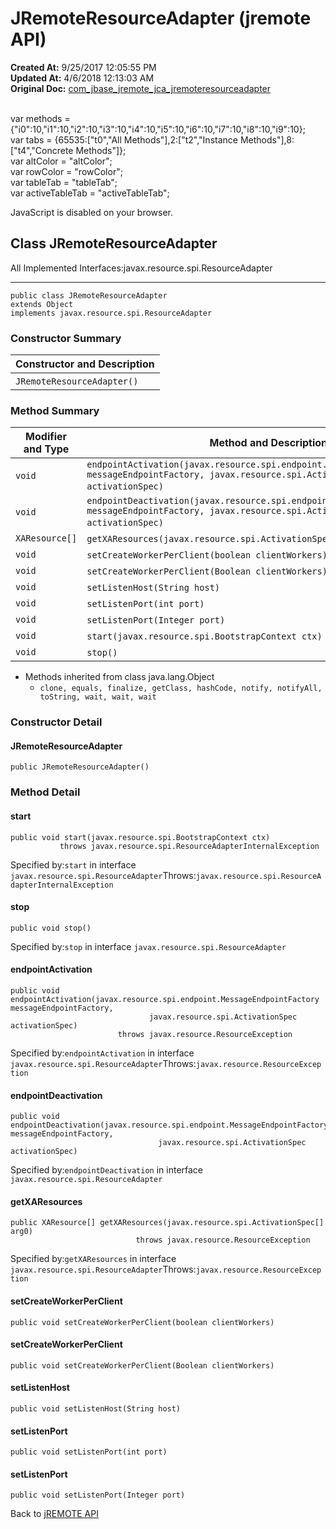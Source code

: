 # JRemoteResourceAdapter (jremote API)

**Created At:** 9/25/2017 12:05:55 PM  
**Updated At:** 4/6/2018 12:13:03 AM  
**Original Doc:** [com_jbase_jremote_jca_jremoteresourceadapter](https://docs.jbase.com/39258-jca/com_jbase_jremote_jca_jremoteresourceadapter)  

<!--<br>    try {<br>        if (location.href.indexOf('is-external=true') == -1) {<br>            parent.document.title="JRemoteResourceAdapter (jremote   API)";<br>        }<br>    }<br>    catch(err) {<br>    }<br>//--><br>var methods = {"i0":10,"i1":10,"i2":10,"i3":10,"i4":10,"i5":10,"i6":10,"i7":10,"i8":10,"i9":10};<br>var tabs = {65535:["t0","All Methods"],2:["t2","Instance Methods"],8:["t4","Concrete Methods"]};<br>var altColor = "altColor";<br>var rowColor = "rowColor";<br>var tableTab = "tableTab";<br>var activeTableTab = "activeTableTab";
JavaScript is disabled on your browser.



## Class JRemoteResourceAdapter

All Implemented Interfaces:javax.resource.spi.ResourceAdapter
* * *


```
public class JRemoteResourceAdapter
extends Object
implements javax.resource.spi.ResourceAdapter
```

### Constructor Summary


| Constructor and Description<br> |
| --- |
| `JRemoteResourceAdapter()` <br> |






### Method Summary


| Modifier and Type<br> | Method and Description<br> |
| --- | --- |
| `void`<br> | `endpointActivation(javax.resource.spi.endpoint.MessageEndpointFactory messageEndpointFactory, javax.resource.spi.ActivationSpec activationSpec)` <br> |
| `void`<br> | `endpointDeactivation(javax.resource.spi.endpoint.MessageEndpointFactory messageEndpointFactory, javax.resource.spi.ActivationSpec activationSpec)` <br> |
| `XAResource[]`<br> | `getXAResources(javax.resource.spi.ActivationSpec[] arg0)` <br> |
| `void`<br> | `setCreateWorkerPerClient(boolean clientWorkers)` <br> |
| `void`<br> | `setCreateWorkerPerClient(Boolean clientWorkers)` <br> |
| `void`<br> | `setListenHost(String host)` <br> |
| `void`<br> | `setListenPort(int port)` <br> |
| `void`<br> | `setListenPort(Integer port)` <br> |
| `void`<br> | `start(javax.resource.spi.BootstrapContext ctx)` <br> |
| `void`<br> | `stop()` <br> |


- Methods inherited from class java.lang.Object
    - `clone, equals, finalize, getClass, hashCode, notify, notifyAll, toString, wait, wait, wait`

### Constructor Detail

#### JRemoteResourceAdapter

```
public JRemoteResourceAdapter()
```



### 


### Method Detail

#### start

```
public void start(javax.resource.spi.BootstrapContext ctx)
           throws javax.resource.spi.ResourceAdapterInternalException
```
Specified by:`start` in interface `javax.resource.spi.ResourceAdapter`Throws:`javax.resource.spi.ResourceAdapterInternalException`
#### stop

```
public void stop()
```
Specified by:`stop` in interface `javax.resource.spi.ResourceAdapter`
#### endpointActivation

```
public void endpointActivation(javax.resource.spi.endpoint.MessageEndpointFactory messageEndpointFactory,
                               javax.resource.spi.ActivationSpec activationSpec)
                        throws javax.resource.ResourceException
```
Specified by:`endpointActivation` in interface `javax.resource.spi.ResourceAdapter`Throws:`javax.resource.ResourceException`
#### endpointDeactivation

```
public void endpointDeactivation(javax.resource.spi.endpoint.MessageEndpointFactory messageEndpointFactory,
                                 javax.resource.spi.ActivationSpec activationSpec)
```
Specified by:`endpointDeactivation` in interface `javax.resource.spi.ResourceAdapter`
#### getXAResources

```
public XAResource[] getXAResources(javax.resource.spi.ActivationSpec[] arg0)
                            throws javax.resource.ResourceException
```
Specified by:`getXAResources` in interface `javax.resource.spi.ResourceAdapter`Throws:`javax.resource.ResourceException`
#### setCreateWorkerPerClient

```
public void setCreateWorkerPerClient(boolean clientWorkers)
```

#### setCreateWorkerPerClient

```
public void setCreateWorkerPerClient(Boolean clientWorkers)
```

#### setListenHost

```
public void setListenHost(String host)
```

#### setListenPort

```
public void setListenPort(int port)
```

#### setListenPort

```
public void setListenPort(Integer port)
```

Back to [jREMOTE API](com_jbase_jremote_package-summary)


